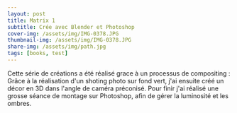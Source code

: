 ```yaml
---
layout: post
title: Matrix 1
subtitle: Crée avec Blender et Photoshop
cover-img: /assets/img/IMG-0378.JPG
thumbnail-img: /assets/img/IMG-0378.JPG
share-img: /assets/img/path.jpg
tags: [books, test]
---
```


Cette série de créations a été réalisé grace à un processus de compositing : Grâce à la réalisation d'un shoting photo sur fond vert, j'ai ensuite créé un décor en 3D dans l'angle de caméra préconisé. Pour finir j'ai réalisé une grosse séance de montage sur Photoshop, afin de gérer la luminosité et les ombres.
